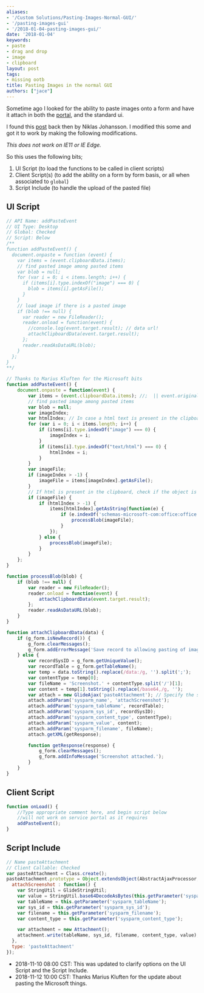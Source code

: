 ```yaml
---
aliases:
- '/Custom Solutions/Pasting-Images-Normal-GUI/'
- '/pasting-images-gui'
- '/2018-01-04-pasting-images-gui/'
date: '2018-01-04'
keywords:
- paste
- drag and drop
- image
- clipboard
layout: post
tags:
- missing ootb
title: Pasting Images in the normal GUI
authors: ["jace"]
---
```


Sometime ago I looked for the ability to paste images onto a form and
have it attach in both the
[portal](/Service-Portal/Pasting-Images-on-the-Portal/), and the
standard ui.

I found this
[post](https://community.servicenow.com/message/851339#851339) back then
by Niklas Johansson. I modified this some and got it to work by making
the following modifications.

*This does not work on IE11 or IE Edge.*

So this uses the following bits;

1.  UI Script (to load the functions to be called in client scripts)
2.  Client Script(s) (to add the ability on a form by form basis, or all
    when associated to `global`)
3.  Script Include (to handle the upload of the pasted file)

## UI Script

```js
// API Name: addPasteEvent
// UI Type: Desktop
// Global: Checked
// Script: Below
/**
function addPasteEvent() {
  document.onpaste = function (event) {
    var items = (event.clipboardData.items);
    // find pasted image among pasted items
    var blob = null;
    for (var i = 0; i < items.length; i++) {
      if (items[i].type.indexOf("image") === 0) {
        blob = items[i].getAsFile();
      }
    }
    // load image if there is a pasted image
    if (blob !== null) {
      var reader = new FileReader();
      reader.onload = function(event) {
        //console.log(event.target.result); // data url!
        attachClipboardData(event.target.result);
      };
      reader.readAsDataURL(blob);
    }
  };
}
**/

// Thanks to Marius Kluften for the Microsoft bits
function addPasteEvent() {
    document.onpaste = function(event) {
        var items = (event.clipboardData.items); //;  || event.originalEvent.clipboardData).items;
        // find pasted image among pasted items
        var blob = null;
        var imageIndex;
        var htmlIndex; // In case a html text is present in the clipboard
        for (var i = 0; i < items.length; i++) {
            if (items[i].type.indexOf("image") === 0) {
                imageIndex = i;
            }
            if (items[i].type.indexOf("text/html") === 0) {
                htmlIndex = i;
            }
        }
        var imageFile;
        if (imageIndex > -1) {
            imageFile = items[imageIndex].getAsFile();
        }
        // If html is present in the clipboard, check if the object is from an office product (word/excel etc.)
        if (imageFile) {
            if (htmlIndex > -1) {
                items[htmlIndex].getAsString(function(e) {
                    if (e.indexOf('schemas-microsoft-com:office:office') === -1) {
                        processBlob(imageFile);
                    }
                });
            } else {
                processBlob(imageFile);
            }
        }
    };
}

function processBlob(blob) {
    if (blob !== null) {
        var reader = new FileReader();
        reader.onload = function(event) {
            attachClipboardData(event.target.result);
        };
        reader.readAsDataURL(blob);
    }
}

function attachClipboardData(data) {
    if (g_form.isNewRecord()) {
        g_form.clearMessages();
        g_form.addErrorMessage('Save record to allowing pasting of images');
    } else {
        var recordSysID = g_form.getUniqueValue();
        var recordTable = g_form.getTableName();
        var temp = data.toString().replace(/data:/g, '').split(';');
        var contentType = temp[0];
        var fileName = 'Screenshot.' + contentType.split('/')[1];
        var content = temp[1].toString().replace(/base64,/g, '');
        var attach = new GlideAjax('pasteAttachment'); // Specify the script include name after completing step 2
        attach.addParam('sysparm_name', 'attachScreenshot');
        attach.addParam('sysparm_tableName', recordTable);
        attach.addParam('sysparm_sys_id', recordSysID);
        attach.addParam('sysparm_content_type', contentType);
        attach.addParam('sysparm_value', content);
        attach.addParam('sysparm_filename', fileName);
        attach.getXML(getResponse);

        function getResponse(response) {
            g_form.clearMessages();
            g_form.addInfoMessage('Screenshot attached.');
        }
    }
}
```

## Client Script

```js
function onLoad() {
    //Type appropriate comment here, and begin script below
    //will not work on service portal as it requires
    addPasteEvent();
}
```

## Script Include

```js
// Name pasteAttachment
// Client Callable: Checked
var pasteAttachment = Class.create();
pasteAttachment.prototype = Object.extendsObject(AbstractAjaxProcessor, {
  attachScreenshot : function() {
    var StringUtil = GlideStringUtil;
    var value = StringUtil.base64DecodeAsBytes(this.getParameter('sysparm_value'));
    var tableName = this.getParameter('sysparm_tableName');
    var sys_id = this.getParameter('sysparm_sys_id');
    var filename = this.getParameter('sysparm_filename');
    var content_type = this.getParameter('sysparm_content_type');

    var attachment = new Attachment();
    attachment.write(tableName, sys_id, filename, content_type, value);
  },
  type: 'pasteAttachment'
});
```

-   2018-11-10 08:00 CST: This was updated to clarify options on the UI
    Script and the Script Include.
-   2018-11-12 10:00 CST: Thanks Marius Kluften for the update about
    pasting the Microsoft things.

